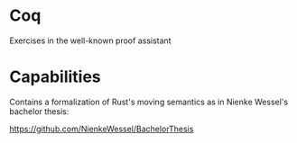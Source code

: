 # Coq
Exercises in the well-known proof assistant

# Capabilities

Contains a formalization of Rust's moving semantics as in Nienke Wessel's bachelor thesis:

https://github.com/NienkeWessel/BachelorThesis
